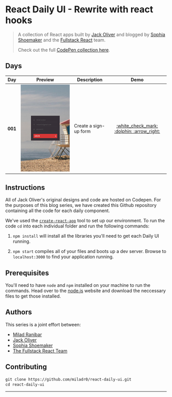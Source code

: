 

# React Daily UI - Rewrite with react hooks

> A collection of React apps built by [Jack Oliver](http://www.jackoliver.info/react-daily-ui/) and blogged by [Sophia Shoemaker](https://twitter.com/wisecobbler) and the [Fullstack React](https://fullstackreact.com) team.
>
> Check out the full [CodePen collection here](http://codepen.io/collection/DoLZRm/).


## Days
<table>
    <thead>
        <tr>
            <th>Day</th>
            <th>Preview</th>
            <th>Description</th>
            <th>Demo</th>
        </tr>
    </thead>
    <tbody>
        <tr>
            <td><strong>001</strong></td>
            <td><img src="./001-sign-up/sample.png"></img></td>
            <td>Create a sign-up form</td>
            <td align="center"><a href="https://bxf12.csb.app/">:white_check_mark: :dolphin: :arrow_right:</a></td>
        </tr>
    </tbody>
</table>

## Instructions
All of Jack Oliver's original designs and code are hosted on Codepen. For the purposes of this blog series, we have created this Github repository containing all the code for each daily component. 

We've used the [`create-react-app`](https://github.com/facebookincubator/create-react-app) tool to set up our environment. To run the code `cd` into each individual folder and run the following commands:

1. `npm install` will install all the libraries you'll need to get each Daily UI running.

2. `npm start` compiles all of your files and boots up a dev server. Browse to `localhost:3000` to find your application running.


## Prerequisites
You'll need to have `node` and `npm` installed on your machine to run the commands. Head over to the [node.js](https://nodejs.org/en/) website and download the neccessary files to get those installed. 

## Authors
This series is a joint effort between:

* [Milad Ranjbar](https://github.com/miladr0) 
* [Jack Oliver](http://www.jackoliver.info/react-daily-ui/) 
* [Sophia Shoemaker](https://twitter.com/wisecobbler) 
* [The Fullstack React Team](https://fullstackreact.com)

## Contributing

```shell
git clone https://github.com/miladr0/react-daily-ui.git
cd react-daily-ui
```
___


<div style="clear:both"></div>


